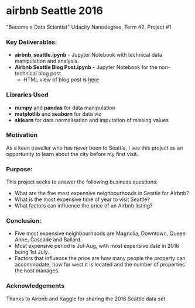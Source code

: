 # airbnb Seattle 2016 #
"Become a Data Scientist" Udacity Nanodegree, Term #2, Project #1

### Key Deliverables: ###
- **airbnb_seattle.ipynb** - Jupyter Notebook with technical data manipulation and analysis.
- **Airbnb Seattle Blog Post.ipynb** - Jupyter Notebook for the non-technical blog post.
    - HTML view of blog post is [here](https://htmlpreview.github.io/?https://raw.githubusercontent.com/stannnman/airbnb/master/Airbnb%20Seattle%20Blog%20Post.html)

### Libraries Used ###
- **numpy** and **pandas** for data manipulation
- **matplotlib** and **seaborn** for data viz
- **sklearn** for data normalisation and imputation of missing values

### Motivation ###
As a keen traveller who has never been to Seattle, I see this project as an opportunity to learn about the city before my first visit.

### Purpose: ###
This project seeks to answer the following business questions:
- What are the five most expensive neighbourhoods in Seattle for Airbnb?
- What is the most expensive time of year to visit Seattle?
- What factors can influence the price of an Airbnb listing?

### Conclusion: ###
- Five most expensive neighbourhoods are Magnolia, Downtown, Queen Anne, Cascade and Ballard.
- Most expensive period is Jul-Aug, with most expensive date in 2016 being 1st July.
- Factors that influence the price are how many people the property can accommodate, how far west it is located and the number of properties the host manages.

### Acknowledgements ###
Thanks to Airbnb and Kaggle for sharing the 2016 Seattle data set.
